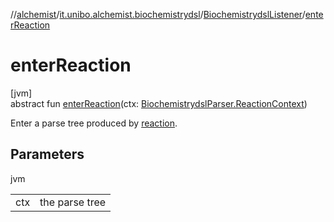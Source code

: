 //[alchemist](../../../index.md)/[it.unibo.alchemist.biochemistrydsl](../index.md)/[BiochemistrydslListener](index.md)/[enterReaction](enter-reaction.md)

# enterReaction

[jvm]\
abstract fun [enterReaction](enter-reaction.md)(ctx: [BiochemistrydslParser.ReactionContext](../-biochemistrydsl-parser/-reaction-context/index.md))

Enter a parse tree produced by [reaction](../-biochemistrydsl-parser/reaction.md).

## Parameters

jvm

| | |
|---|---|
| ctx | the parse tree |
